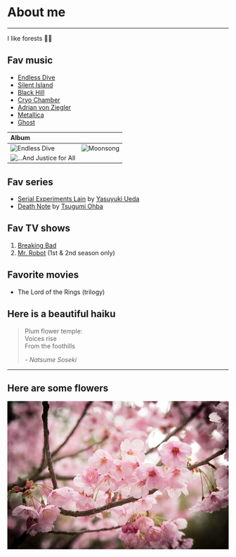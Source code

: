 
# About me

---

I like forests 🦌🌳

## Fav music
- [Endless Dive](https://endlessdive.bandcamp.com/album/endless-dive)
- [Silent Island](https://silentisland.bandcamp.com)
- [Black Hill](https://blackhill1.bandcamp.com)
- [Cryo Chamber](https://cryochamber.bandcamp.com)
- [Adrian von Ziegler](https://adrianvonziegler.bandcamp.com)
- [Metallica](https://www.metallica.com)
- [Ghost](https://ghost-official.com)

|**Album**||
:---|:---
|![Endless Dive](https://external-content.duckduckgo.com/iu/?u=https%3A%2F%2Ff4.bcbits.com%2Fimg%2Fa4059158832_5.jpg&f=1&nofb=1)|![Moonsong](https://f4.bcbits.com/img/a2348313788_16.jpg)|
|![...And Justice for All](https://external-content.duckduckgo.com/iu/?u=https%3A%2F%2Fi.pinimg.com%2Foriginals%2F10%2F56%2F22%2F1056225cb0935344c117ee766610acc9.jpg&f=1&nofb=1)||


## Fav series
- [Serial Experiments Lain](https://en.wikipedia.org/wiki/Serial_Experiments_Lain) by [Yasuyuki Ueda](https://en.wikipedia.org/wiki/Yasuyuki_Ueda)
- [Death Note](https://en.wikipedia.org/wiki/Death_Note) by [Tsugumi Ohba](https://en.wikipedia.org/wiki/Tsugumi_Ohba)

## Fav TV shows
1. [Breaking Bad](https://en.wikipedia.org/wiki/Breaking_Bad)
2. [Mr. Robot](https://en.wikipedia.org/wiki/Mr._Robot) (1st & 2nd season only)

## Favorite movies
- The Lord of the Rings (trilogy)

## Here is a beautiful haiku
> Plum flower temple:  
> Voices rise  
> From the foothills  
>  
> <cite>- Natsume Soseki</cite>

---
## Here are some flowers
![Flowers](/assets/img/sakura.jpg)

